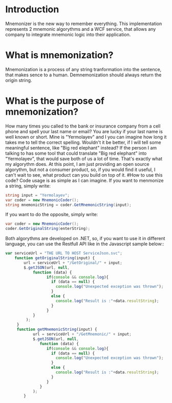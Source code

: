 # Introduction
Mnemonizer is the new way to remember everything. 
This implementation represents 2 mnemonic algorythms and a WCF service, that allows any company to integrate mnemonic logic into their application.   
# What is mnemonization?
Mnemonization is a process of any string tranformation into the sentence, that makes sence to a human.
Demnemonization should always return the origin string.
# What is the purpose of mnemonization?
How many times you called to the bank or insurance company from a cell phone and spell your last name or email? 
You are lucky if your last name is well known or short. Mine is "Yermolayev" and 
I you can imagine how long it takes me to tell the correct spelling. 
Wouldn't it be better, if I will tell some meaningful sentence, like "Big red elephant" instead?
If the person I am talking to has some tool that could translate "Big red elephant" into "Yermolayev", that would save both of us a lot of time. 
That's exactly what my algorythm does. At this point, I am just providing an open source algorythm, but not a consumer product, so, 
if you would find it useful, I can't wait to see, what product can you build on top of it.
#How to use this code?
Code usage is as simple as I can imagine. If you want to menmonize a string, simply write:
```csharp
string input = "Yermolayev";
var coder = new MnemonicCoder();
string mnemonicString = coder.GetMnemonicString(input);
```
If you want to do the opposite, simply write:
```csharp
var coder = new MnemonicCoder();
coder.GetOriginalString(enterString);
```
Both algorythms are developed on .NET, so, if you want to use it in different language, you can use the Restfull API like in the Javascript sample below::
```javascript
var serviceUrl = "THE URL TO HOST ServiceJson.svc";
    function getOriginalString(input) {
        url = serviceUrl + "/GetOriginal/" + input;
        $.getJSON(url, null,
            function (data) {
                  if(console && console.log){
                    if (data == null) {
                      console.log("Unexpected exception was thrown");
                    }
                    else {
                      console.log("Result is :"+data.resultString);
                    }
                  }
            }
         );
     }
     function getMnemonicString(input) {
            url = serviceUrl + "/GetMnemonic/" + input;
            $.getJSON(url, null,
               function (data) {
                  if(console && console.log){
                    if (data == null) {
                      console.log("Unexpected exception was thrown");
                    }
                    else {
                      console.log("Result is :"+data.resultString);
                    }
                  }
               }
            );
        }
```
